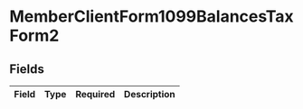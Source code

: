# MemberClientForm1099BalancesTaxForm2


## Fields

| Field       | Type        | Required    | Description |
| ----------- | ----------- | ----------- | ----------- |